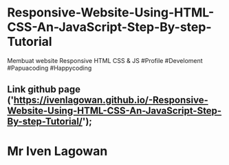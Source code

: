 # Responsive-Website-Using-HTML-CSS-An-JavaScript-Step-By-step-Tutorial

Membuat website Responsive HTML CSS &amp; JS #Profile #Develoment #Papuacoding #Happycoding

## Link github page ('https://ivenlagowan.github.io/-Responsive-Website-Using-HTML-CSS-An-JavaScript-Step-By-step-Tutorial/');

# Mr Iven Lagowan


